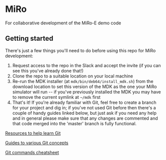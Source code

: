 # MiRo
For collaborative development of the MiRo-E demo code

## Getting started
There's just a few things you'll need to do before using this repo for MiRo development:
1. Request access to the repo in the Slack and accept the invite (if you can see this you've already done that!)
2. Clone the repo to a suitable location on your local machine
3. Re-run the MDK installer (at `mdk/bin/deb64/install_mdk.sh`) from the download location to set this version of the MDK as the one your MiRo simulator will run -- if you've previously installed the MDK you may have to remove the current symlink at `~/mdk` first
4. That's it! If you're already familiar with Git, feel free to create a branch for your project and dig in; if you've not used Git before then there's a couple of handy guides linked below, but just ask if you need any help and in general please make sure that any changes are commented and that code merged into the 'master' branch is fully functional.

[Resources to help learn Git](https://try.github.io)

[Guides to various Git concepts](https://guides.github.com)

[Git commands cheatsheet](https://github.github.com/training-kit/downloads/github-git-cheat-sheet/)
